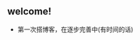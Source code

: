 ## welcome!
- 第一次搭博客，在逐步完善中(有时间的话)


<!-- .slide data-background-image="https://smms.app/image/ayLkR5dcBtmnApT" -->

